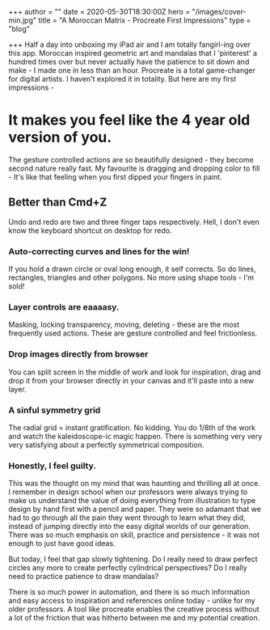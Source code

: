 +++
author = ""
date = 2020-05-30T18:30:00Z
hero = "/images/cover-min.jpg"
title = "A Moroccan Matrix - Procreate First Impressions"
type = "blog"

+++
Half a day into unboxing my iPad air and I am totally fangirl-ing over this app. Moroccan inspired geometric art and mandalas that I 'pinterest' a hundred times over but never actually have the patience to sit down and make - I made one in less than an hour. Procreate is a total game-changer for digital artists. I haven't explored it in totality. But here are my first impressions -

# **It makes you feel like the 4 year old version of you.**

The gesture controlled actions are so beautifully designed - they become second nature really fast. My favourite is dragging and dropping color to fill - It's like that feeling when you first dipped your fingers in paint.

## **Better than Cmd+Z**

Undo and redo are two and three finger taps respectively. Hell, I don't even know the keyboard shortcut on desktop for redo.

### **Auto-correcting curves and lines for the win!**

If you hold a drawn circle or oval long enough, it self corrects. So do lines, rectangles, triangles and other polygons. No more using shape tools - I'm sold!

### **Layer controls are eaaaasy.**

Masking, locking transparency, moving, deleting - these are the most frequently used actions. These are gesture controlled and feel frictionless.

### **Drop images directly from browser**

You can split screen in the middle of work and look for inspiration, drag and drop it from your browser directly in your canvas and it'll paste into a new layer.

### **A sinful symmetry grid**

The radial grid = instant gratification. No kidding. You do 1/8th of the work and watch the kaleidoscope-ic magic happen. There is something very very very satisfying about a perfectly symmetrical composition.

### **Honestly, I feel guilty.**

This was the thought on my mind that was haunting and thrilling all at once. I remember in design school when our professors were always trying to make us understand the value of doing everything from illustration to type design by hand first with a pencil and paper. They were so adamant that we had to go through all the pain they went through to learn what they did, instead of jumping directly into the easy digital worlds of our generation. There was so much emphasis on skill, practice and persistence - it was not enough to just have good ideas.

But today, I feel that gap slowly tightening. Do I really need to draw perfect circles any more to create perfectly cylindrical perspectives? Do I really need to practice patience to draw mandalas?

There is so much power in automation, and there is so much information and easy access to inspiration and references online today - unlike for my older professors. A tool like procreate enables the creative process without a lot of the friction that was hitherto between me and my potential creation.